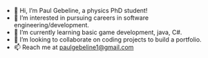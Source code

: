 - 👋 Hi, I’m Paul Gebeline, a physics PhD student!
- 👀 I’m interested in pursuing careers in software engineering/development.
- 🌱 I’m currently learning basic game development, java, C#.
- 💞️ I’m looking to collaborate on coding projects to build a portfolio.
- 📫 Reach me at paulgebeline1@gmail.com

<!---
psgebeline/psgebeline is a ✨ special ✨ repository because its `README.md` (this file) appears on your GitHub profile.
You can click the Preview link to take a look at your changes.
--->
